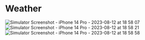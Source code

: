 # Weather
![Simulator Screenshot - iPhone 14 Pro - 2023-08-12 at 18 58 07](https://github.com/Rarruna/Weather/assets/128283059/a97dedc2-e1a5-4b8e-970f-1bc121c01e17)
![Simulator Screenshot - iPhone 14 Pro - 2023-08-12 at 18 58 21](https://github.com/Rarruna/Weather/assets/128283059/c72c9265-785d-4deb-a2ca-0528c7bec895)
![Simulator Screenshot - iPhone 14 Pro - 2023-08-12 at 18 58 58](https://github.com/Rarruna/Weather/assets/128283059/6d146731-e847-4f58-a8cf-e470a1f4a72f)
